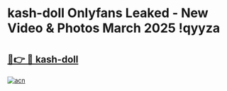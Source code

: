 # kash-doll Onlyfans Leaked - New Video & Photos March 2025 !qyyza

# <h2><a href="https://19q8sq.iuczelnia.edu.pl?title=kash-doll&ref=qyyza">🔗👉 🔴 kash-doll</a></h2>

[![acn](https://github.com/user-attachments/assets/0f9c940e-d8b0-45ae-aac7-cd30a18b3e1c)](https://19q8sq.iuczelnia.edu.pl?title=kash-doll&ref=qyyza)

